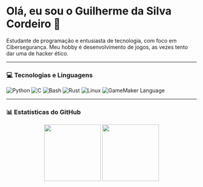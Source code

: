 # Olá, eu sou o Guilherme da Silva Cordeiro 👋

<p align="left">
  Estudante de programação e entusiasta de tecnologia, com foco em Cibersegurança. Meu hobby é desenvolvimento de jogos, as vezes tento dar uma de hacker ético.
</p>

---

### 💻 Tecnologias e Linguagens

<p align="left">
  <img src="https://img.shields.io/badge/Python-3776AB?style=for-the-badge&logo=python&logoColor=white" alt="Python"/>
  <img src="https://img.shields.io/badge/C-A8B9CC?style=for-the-badge&logo=c&logoColor=black" alt="C"/>
  <img src="https://img.shields.io/badge/Bash-4EAA25?style=for-the-badge&logo=gnubash&logoColor=white" alt="Bash"/>
  <img src="https://img.shields.io/badge/Rust-000000?style=for-the-badge&logo=rust&logoColor=white" alt="Rust"/>
  <img src="https://img.shields.io/badge/Linux-FCC624?style=for-the-badge&logo=linux&logoColor=black" alt="Linux"/>
  <img src="https://img.shields.io/badge/GameMaker-000000?style=for-the-badge&logo=gamemaker&logoColor=white" alt="GameMaker Language"/>
</p>

---

### 📊 Estatísticas do GitHub

<p align="center">
  <img height="150em" src="https://github-readme-stats.vercel.app/api?username=guilherme-digitron&show_icons=true&theme=tokyonight&include_all_commits=true&count_private=true"/>
  <img height="150em" src="https://github-readme-stats.vercel.app/api/top-langs/?username=guilherme-digitron&layout=compact&langs_count=7&theme=tokyonight"/>
</p>
